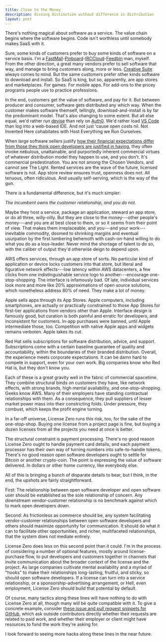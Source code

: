 ```yaml
---
title: Close to the Money
description: dissing distinction without difference in distribution
layout: post
---
```


There's nothing magical about software as a service.  The value chain begins where the software begins.  Code isn't worthless until somebody makes SaaS with it.

Sure, some kinds of customers prefer to buy some kinds of software on a service basis.  I'm a [FastMail](https://fastmail.com/)-[Pinboard](https://pinboard.in/)-[IRCCloud](https://www.irccloud.com/)-[Feedbin](https://feedbin.me/) man, myself.  From the other direction, a great many vendors prefer to sell software that way, and manage to bring customers along, more or less.  [Creative Suite](https://www.adobe.com/creativecloud/plans.html) always comes to mind.  But the same customers prefer other kinds software to download and install.  So SaaS is king, but so, apparently, are app stores and marketplaces.  For games.  For mobile apps.  For add-ons to the pricey programs people use to practice professions.

In the end, customers get the value of software, and pay for it.  But between producer and consumer, software gets distributed any which way.  When the customer makes software themself, tellingly, download-and-install is by far the predominant model.  That's also changing to some extent.  But all else equal, we'd rather run [devise](https://github.com/plataformatec/devise) than rely on [Auth0](https://auth0.com/).  We'd rather load [VS Code](https://code.visualstudio.com/) than log into a web-based IDE.  And not just 'cause open costs nil.  Not Invented Here cohabitates with Host Everything we Run Ourselves.

When large software sellers justify [how their financial expectations differ from those they think open developers are justified in having](https://blog.licensezero.com/2018/06/14/profit-sustainability.html), they often invoke nebulous, unattainable, and purportedly inherent commercial virtues of whatever distribution model they happen to use, and you don't.  It's commercial predestination.  You are not among the Chosen Vendors, and cannot see The Light.  Rented services are the wave of the future, licensed software is not.  App store review ensures trust, openness does not.  All tenuous, often ridiculous.  And usually self-serving, which is the way of the gun.

There _is_ a fundamental difference, but it's much simpler:

_The incumbent owns the customer relationship, and you do not._

Maybe they host a service, package an application, steward an app store, or do all three, willy-nilly.  But they are close to the money---other people's money---and you are at best close to them, or so it seems from their point of view.  That makes them irreplaceable, and you---and your work---inevitable commodity, doomed to shrinking margins and eventual usurpation by the first lumbering behemoth with cash-on-hand willing to do what you do as a loss-leader.  Never mind the shortage of talent to do so, with the caliber of output they'd otherwise deign to depend upon.

AWS offers services, through an app store of sorts.  No particular kind of application or device locks customers into that store, but literal and figurative network effects---low latency within AWS datacenters, a few clicks from one indistinguishable service logo to another---encourage one-stop-shopping.  The interface is infamously bad.  Of late, individual services look more and more like 20% approximations of open source solutions, which nonetheless address 80% of need.  They make a lot of money.

Apple sells apps through its App Stores.  Apple computers, including smartphones, are actually or practically constrained to those App Stores for first-tier applications from vendors other than Apple.  Interface design is famously good, but curation is both painful and erratic for developers, and inconsistent for customers.  In-app purchases were banned, until Apple intermediate those, too.  Competition with native Apple apps and widgets remains verboten.  Apple takes its cut.

Red Hat sells subscriptions for software distribution, advice, and support.  Subscriptions come with a certain baseline guarantee of quality and accountability, within the boundaries of their branded distribution.  Overall, the experience meets corporate expectations.  It can be damn hard to compete in support, even for your own work.  Big companies know who Red Hat is, but they don't know you.

Each of these is a great gravity well in the fabric of commercial spacetime.  They combine structural binds on customers they have, like network effects, with strong brands, high mental availability, and one-stop-shopping.  Geeks know AWS.  Many of their employers have standing contractual relationships with them.  As a consequence, they pull suppliers of lesser market power mass into their constricting folds.  Under pressure, they combust, which keeps the profit engine turning.

In a far-off universe, License Zero runs this risk, too, for the sake of the one-stop-shop.  Buying one license from a project page is fine, but buying a dozen licenses from all the projects you need at once is better.

The structural constraint is payment processing.  There's no good reason License Zero ought to handle payment card details, and each payment processor has their own way of turning numbers into safe-to-handle tokens.  There's no good reason open software developers ought to settle for Bitcoin or another crypto-coin.  The point is expressing the value of software delivered.  In dollars or other home currency, like everybody else.

All of this is bringing a bunch of disparate details to bear, but I think, in the end, the upshots are fairly straightforward.

First:  The relationship between open software developer and open software user should be established as the sole relationship of concern.  Any downstream vendor-customer relationship is no benchmark against which to mark open developers down.

Second:  As frictionless as commerce should be, any system facilitating vendor-customer relationships between open software developers and others should maximize opportunity for communication.  It should do what it can to facilitate other opportunities, and richer, multifaceted relationships, that the system does not mediate entirely.

License Zero does less on this second point than it could.  I'm in the process of considering a number of optional features, mostly around license-purchase flow, to put developers and customers together in channels that invite communication about the broader context of the license and the project.  As large companies cultivate mental availability and a myriad of "hooks" to make their relationships long-lasting, fruitful, and sticky, so should open software developers.  If a license can turn into a service relationship, or a sponsorship-advertising arrangement, or Hell, even employment, License Zero should build that potential by default.

Of course, many tactics along these lines will have nothing to do with License Zero at all, though many will be quite compatible with it.  To give a concrete example, consider [these issue and pull request snippets for GitHub](<https://github.com/licensezero/transparent-github-templates>), which ask outside contributors directly whether their requests are related to paid work, and whether their employer or client might have resources to fund the work they're asking for.

I look forward to seeing more hacks along these lines in the near future.